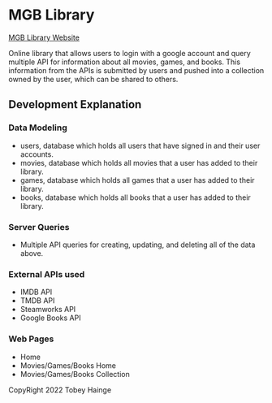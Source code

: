 # MGB Library

[MGB Library Website](https://thainge.github.io/movies-games-books/)

Online library that allows users to login with a google account and query multiple API for information about all movies, games, and books. This information from the APIs is submitted by users and pushed into a collection owned by the user, which can be shared to others.

## Development Explanation
### Data Modeling
- users, database which holds all users that have signed in and their user accounts.
- movies, database which holds all movies that a user has added to their library.
- games, database which holds all games that a user has added to their library.
- books, database which holds all books that a user has added to their library.
### Server Queries
- Multiple API queries for creating, updating, and deleting all of the data above.
### External APIs used
- IMDB API
- TMDB API
- Steamworks API
- Google Books API
### Web Pages
- Home
- Movies/Games/Books Home
- Movies/Games/Books Collection

CopyRight 2022 Tobey Hainge